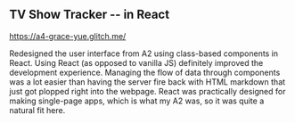## TV Show Tracker -- in React

https://a4-grace-yue.glitch.me/

Redesigned the user interface from A2 using class-based components in React. Using React (as opposed to vanilla JS) definitely improved the development experience. Managing the flow of data through components was a lot easier than having the server fire back with HTML markdown that just got plopped right into the webpage. React was practically designed for making single-page apps, which is what my A2 was, so it was quite a natural fit here.
